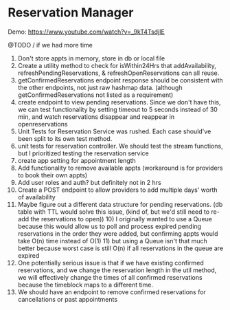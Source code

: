 # Reservation Manager

Demo: https://www.youtube.com/watch?v=_9kT4TsdjIE

@TODO / if we had more time
1) Don't store appts in memory, store in db or local file
2) Create a utility method to check for isWithin24Hrs that addAvailability, refreshPendingReservations, & refreshOpenReservations can all reuse.
2) getConfirmedReservations endpoint response should be consistent with the other endpoints, not just raw hashmap data. (although getConfirmedReservations not listed as a requirement)
3) create endpoint to view pending reservations.  Since we don't have this, we can test functionality by setting timeout to 5 seconds instead of 30 min, and watch reservations disappear and reappear in openreservations
4) Unit Tests for Reservation Service was rushed.  Each case should've been split to its own test method.
4) unit tests for reservation controller.  We should test the stream functions, but I prioritized testing the reservation service
5) create app setting for appointment length
6) Add functionality to remove available appts (workaround is for providers to book their own appts)
7) Add user roles and auth? but definitely not in 2 hrs
8) Create a POST endpoint to allow providers to add multiple days' worth of availability
9) Maybe figure out a different data structure for pending reservations. (db table with TTL would solve this issue, (kind of, but we'd still need to re-add the reservations to open))
   10) I originally wanted to use a Queue because this would allow us to poll and process expired pending reservations in the order they were added, but confirming appts would take O(n) time instead of O(1)
   11) but using a Queue isn't that much better because worst case is still O(n) if all reservations in the queue are expired
12) One potentially serious issue is that if we have existing confirmed reservations, and we change the reservation length in the util method, we will effectively change the times of all confirmed reservations because the timeblock maps to a different time.
13) We should have an endpoint to remove confirmed reservations for cancellations or past appointments

